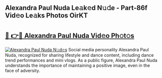 ## Alexandra Paul Nuda Le𝚊k𝚎d N𝚞𝚍e - Part-86f Vid𝚎o Le𝚊ks Photos OirKT

# <h2><a href="http://fbdyof0.evod.top/?m=Alexandra+Paul+Nuda">🔗 👉🔴 Alexandra Paul Nuda Vid𝚎o Ph𝚘t𝚘s</a></h2>

[![Alexandra Paul Nuda N𝚞d𝚎s](https://i.imgur.com/8V9OHl7.gif)](http://fbdyof0.evod.top/?m=Alexandra+Paul+Nuda)
Social media personality Alexandra Paul Nuda, recognized for sharing lifestyle and dance content, including dance trend performances and mini vlogs. As a public figure, Alexandra Paul Nuda understands the importance of maintaining a positive image, even in the face of adversity. 
